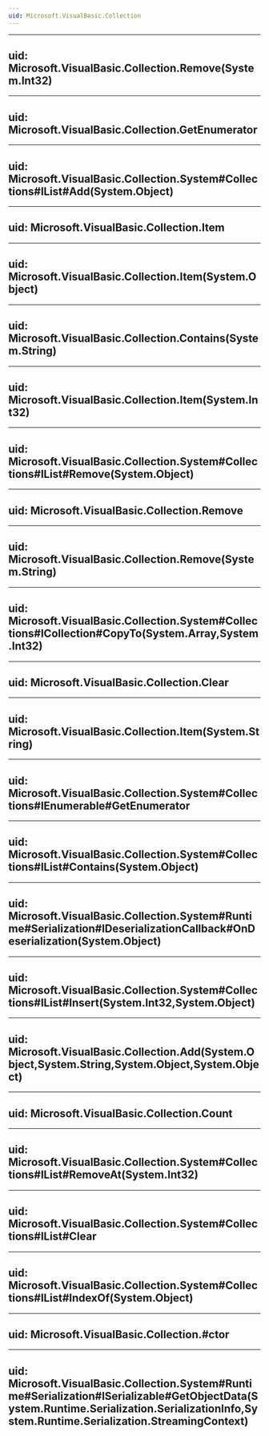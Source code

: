 ```yaml
---
uid: Microsoft.VisualBasic.Collection
---
```


---
uid: Microsoft.VisualBasic.Collection.Remove(System.Int32)
---

---
uid: Microsoft.VisualBasic.Collection.GetEnumerator
---

---
uid: Microsoft.VisualBasic.Collection.System#Collections#IList#Add(System.Object)
---

---
uid: Microsoft.VisualBasic.Collection.Item
---

---
uid: Microsoft.VisualBasic.Collection.Item(System.Object)
---

---
uid: Microsoft.VisualBasic.Collection.Contains(System.String)
---

---
uid: Microsoft.VisualBasic.Collection.Item(System.Int32)
---

---
uid: Microsoft.VisualBasic.Collection.System#Collections#IList#Remove(System.Object)
---

---
uid: Microsoft.VisualBasic.Collection.Remove
---

---
uid: Microsoft.VisualBasic.Collection.Remove(System.String)
---

---
uid: Microsoft.VisualBasic.Collection.System#Collections#ICollection#CopyTo(System.Array,System.Int32)
---

---
uid: Microsoft.VisualBasic.Collection.Clear
---

---
uid: Microsoft.VisualBasic.Collection.Item(System.String)
---

---
uid: Microsoft.VisualBasic.Collection.System#Collections#IEnumerable#GetEnumerator
---

---
uid: Microsoft.VisualBasic.Collection.System#Collections#IList#Contains(System.Object)
---

---
uid: Microsoft.VisualBasic.Collection.System#Runtime#Serialization#IDeserializationCallback#OnDeserialization(System.Object)
---

---
uid: Microsoft.VisualBasic.Collection.System#Collections#IList#Insert(System.Int32,System.Object)
---

---
uid: Microsoft.VisualBasic.Collection.Add(System.Object,System.String,System.Object,System.Object)
---

---
uid: Microsoft.VisualBasic.Collection.Count
---

---
uid: Microsoft.VisualBasic.Collection.System#Collections#IList#RemoveAt(System.Int32)
---

---
uid: Microsoft.VisualBasic.Collection.System#Collections#IList#Clear
---

---
uid: Microsoft.VisualBasic.Collection.System#Collections#IList#IndexOf(System.Object)
---

---
uid: Microsoft.VisualBasic.Collection.#ctor
---

---
uid: Microsoft.VisualBasic.Collection.System#Runtime#Serialization#ISerializable#GetObjectData(System.Runtime.Serialization.SerializationInfo,System.Runtime.Serialization.StreamingContext)
---
